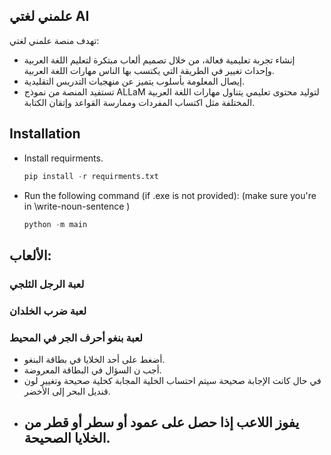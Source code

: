 ## علمني لغتي AI
تهدف منصة علمني لغتي:
- إنشاء تجربة تعليمية فعالة، من خلال تصميم ألعاب مبتكرة لتعليم اللغة العربية وإحداث تغيير في الطريقة التي يكتسب بها الناس مهارات اللغة العربية.
- إيصال المعلومة بأسلوب يتميز عن منهجيات التدريس التقليدية. 
- تستفيد المنصة من نموذج ALLaM لتوليد محتوى تعليمي يتناول مهارات اللغة العربية المختلفة مثل اكتساب المفردات وممارسة القواعد وإتقان الكتابة.
## Installation
- Install requirments.
  ```python
  pip install -r requirments.txt
  ```
- Run the following command (if .exe is not provided): (make sure you're in \write-noun-sentence )
  ```python
  python -m main
  ```

## الألعاب:
###  لعبة الرجل الثلجي

### لعبة ضرب الخلدان

### لعبة بنغو أحرف الجر في المحيط
- أضغط على أحد الخلايا في بطاقة البنغو.
- أجب ن السؤال في البطاقة المعروضة.
- في حال كانت الإجابة صحيحة سيتم احتساب الخلية المجابة كخلية صحيحة وتغيير لون قنديل البحر إلى الأخضر.
- يفوز اللاعب إذا حصل على عمود أو سطر أو قطر من الخلايا الصحيحة.
    - 
